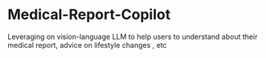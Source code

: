 # Medical-Report-Copilot
Leveraging on vision-language LLM to help users to understand about their medical report, advice on lifestyle changes , etc
